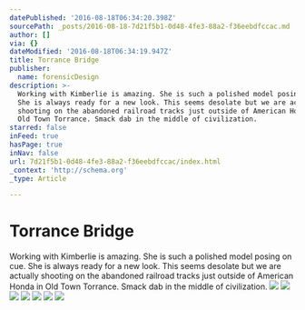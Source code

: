 ```yaml
---
datePublished: '2016-08-18T06:34:20.398Z'
sourcePath: _posts/2016-08-18-7d21f5b1-0d48-4fe3-88a2-f36eebdfccac.md
author: []
via: {}
dateModified: '2016-08-18T06:34:19.947Z'
title: Torrance Bridge
publisher:
  name: forensicDesign
description: >-
  Working with Kimberlie is amazing. She is such a polished model posing on cue.
  She is always ready for a new look. This seems desolate but we are actually
  shooting on the abandoned railroad tracks just outside of American Honda in
  Old Town Torrance. Smack dab in the middle of civilization.
starred: false
inFeed: true
hasPage: true
inNav: false
url: 7d21f5b1-0d48-4fe3-88a2-f36eebdfccac/index.html
_context: 'http://schema.org'
_type: Article

---
```

# Torrance Bridge

Working with Kimberlie is amazing. She is such a polished model posing on cue. She is always ready for a new look. This seems desolate but we are actually shooting on the abandoned railroad tracks just outside of American Honda in Old Town Torrance. Smack dab in the middle of civilization.
![](https://the-grid-user-content.s3-us-west-2.amazonaws.com/984fb9bd-d6ac-44ac-967f-5dd272908c4c.jpg)
![](https://the-grid-user-content.s3-us-west-2.amazonaws.com/d6e17529-37a4-46f2-b737-ed3a989525a2.jpg)
![](https://the-grid-user-content.s3-us-west-2.amazonaws.com/f4192bc8-9401-49eb-be41-9eea766769fc.jpg)
![](https://the-grid-user-content.s3-us-west-2.amazonaws.com/9ea76ae5-ff54-4c31-b8e7-4945000f1370.jpg)
![](https://the-grid-user-content.s3-us-west-2.amazonaws.com/4ef5ca73-a35d-4907-8aea-f779268e986e.jpg)
![](https://the-grid-user-content.s3-us-west-2.amazonaws.com/c82cc79c-9f5d-4c17-94d6-9641f35e29fa.jpg)
![](https://the-grid-user-content.s3-us-west-2.amazonaws.com/99abd755-777b-4613-9851-53df4637893c.jpg)